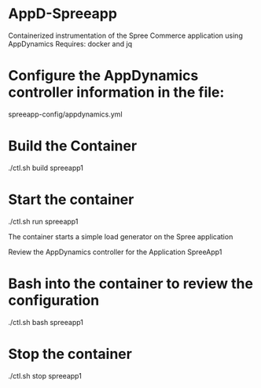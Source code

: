 # AppD-Spreeapp

Containerized instrumentation of the Spree Commerce application using AppDynamics
Requires: docker and jq

# Configure the AppDynamics controller information in the file:
spreeapp-config/appdynamics.yml

# Build the Container
./ctl.sh build spreeapp1

# Start the container
./ctl.sh run spreeapp1


The container starts a simple load generator on the Spree application

Review the AppDynamics controller for the Application SpreeApp1

# Bash into the container to review the configuration
./ctl.sh bash spreeapp1

# Stop the container
./ctl.sh stop spreeapp1
